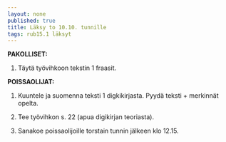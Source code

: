 ```yaml
---
layout: none
published: true
title: Läksy to 10.10. tunnille
tags: rub15.1 läksyt
---
```

**PAKOLLISET:**

1. Täytä työvihkoon tekstin 1 fraasit.

**POISSAOLIJAT:**

1. Kuuntele ja suomenna teksti 1 digkikirjasta. Pyydä teksti + merkinnät opelta.

2. Tee työvihkon s. 22 (apua digikirjan teoriasta).

3. Sanakoe poissaolijoille torstain tunnin jälkeen klo 12.15.
